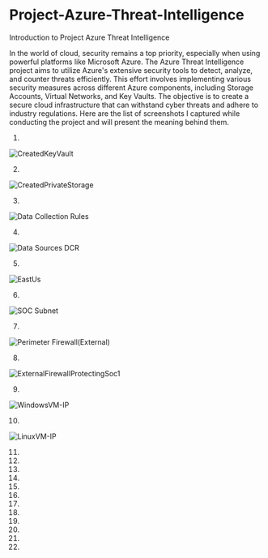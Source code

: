 # Project-Azure-Threat-Intelligence


Introduction to Project Azure Threat Intelligence


In the world of cloud, security remains a top priority, especially when using powerful platforms like Microsoft Azure. The Azure Threat Intelligence project aims to utilize Azure's extensive security tools to detect, analyze, and counter threats efficiently. This effort involves implementing various security measures across different Azure components, including Storage Accounts, Virtual Networks, and Key Vaults. The objective is to create a secure cloud infrastructure that can withstand cyber threats and adhere to industry regulations. Here are the list of screenshots I captured while conducting the project and will present the meaning behind them. 


1)    







 ![CreatedKeyVault](https://github.com/Khan-Shahmir/Azure-Threat-Intelligence-Microsoft-Sentinel-and-Cloud-Honey-Set-Up/assets/143667443/c9f436b6-23de-46c2-b50a-f5d76714da66)
 
2) 






![CreatedPrivateStorage](https://github.com/Khan-Shahmir/Azure-Threat-Intelligence-Microsoft-Sentinel-and-Cloud-Honey-Set-Up/assets/143667443/1c79e04f-bd63-460d-9ca8-2f12341e523c)

3) 






![Data Collection Rules](https://github.com/Khan-Shahmir/Azure-Threat-Intelligence-Microsoft-Sentinel-and-Cloud-Honey-Set-Up/assets/143667443/e7ba1725-1fc4-46ac-b174-77afb50f8732)

4) 







![Data Sources DCR](https://github.com/Khan-Shahmir/Azure-Threat-Intelligence-Microsoft-Sentinel-and-Cloud-Honey-Set-Up/assets/143667443/6609f1ff-7a36-4795-9908-8e796ca586f9)

5) 







![EastUs](https://github.com/Khan-Shahmir/Azure-Threat-Intelligence-Microsoft-Sentinel-and-Cloud-Honey-Set-Up/assets/143667443/2024e154-ad6a-4e15-902b-b40bbfe752b1)

6) 







![SOC Subnet](https://github.com/Khan-Shahmir/Azure-Threat-Intelligence-Microsoft-Sentinel-and-Cloud-Honey-Set-Up/assets/143667443/4b1a86a1-53b5-4cf4-a4f1-2e852a2ba372)

7) 







![Perimeter Firewall(External)](https://github.com/Khan-Shahmir/Azure-Threat-Intelligence-Microsoft-Sentinel-and-Cloud-Honey-Set-Up/assets/143667443/12accbb5-49a9-4cca-8f0e-4aa1ac51d58c)

8) 






![ExternalFirewallProtectingSoc1](https://github.com/Khan-Shahmir/Azure-Threat-Intelligence-Microsoft-Sentinel-and-Cloud-Honey-Set-Up/assets/143667443/2e5b7704-e587-4900-b016-1e97d3f24fef)

9) 







![WindowsVM-IP](https://github.com/Khan-Shahmir/Azure-Threat-Intelligence-Microsoft-Sentinel-and-Cloud-Honey-Set-Up/assets/143667443/e16231bd-5c0f-4754-9066-53f34937bcbf)

10) 






![LinuxVM-IP](https://github.com/Khan-Shahmir/Azure-Threat-Intelligence-Microsoft-Sentinel-and-Cloud-Honey-Set-Up/assets/143667443/7a81f848-b80a-486f-9b10-0152581523cd)

11)
12)
13)
14)
15)
16)
17)
18)
19)
20)
21)
22)









